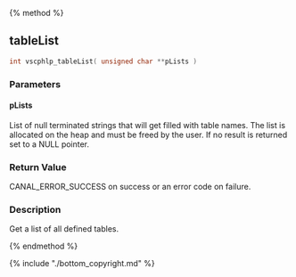 
{% method %}
## tableList

```c
int vscphlp_tableList( unsigned char **pLists )
```

### Parameters

#### pLists
List of null terminated strings that will get filled with table names. The list is allocated on the heap and must be freed by the user. If no result is returned set to a NULL pointer.


### Return Value
CANAL_ERROR_SUCCESS on success or an error code on failure.

### Description
Get a list of all defined tables. 


{% endmethod %}

{% include "./bottom_copyright.md" %}